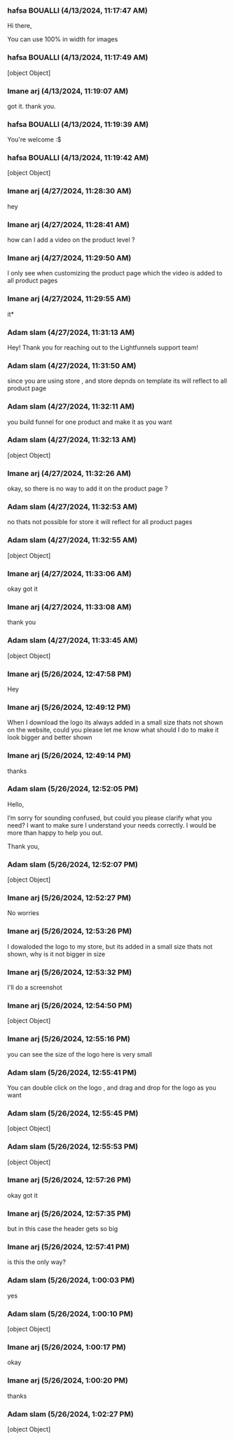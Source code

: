 ### hafsa BOUALLI (4/13/2024, 11:17:47 AM)

Hi there,
You can use 100% in width for images

### hafsa BOUALLI (4/13/2024, 11:17:49 AM)

[object Object]

### Imane arj (4/13/2024, 11:19:07 AM)

got it. thank you.

### hafsa BOUALLI (4/13/2024, 11:19:39 AM)

You're welcome :$

### hafsa BOUALLI (4/13/2024, 11:19:42 AM)

[object Object]

### Imane arj (4/27/2024, 11:28:30 AM)

hey

### Imane arj (4/27/2024, 11:28:41 AM)

how can I add a video on the product level ?

### Imane arj (4/27/2024, 11:29:50 AM)

I only see when customizing the product page which the video is added to all product pages

### Imane arj (4/27/2024, 11:29:55 AM)

it*

### Adam slam (4/27/2024, 11:31:13 AM)

Hey!
Thank you for reaching out to the Lightfunnels support team!

### Adam slam (4/27/2024, 11:31:50 AM)

since you are using store , and store depnds on template its will reflect to all product page

### Adam slam (4/27/2024, 11:32:11 AM)

you build funnel for one product and make it as you want

### Adam slam (4/27/2024, 11:32:13 AM)

[object Object]

### Imane arj (4/27/2024, 11:32:26 AM)

okay, so there is no way to add it on the product page ?

### Adam slam (4/27/2024, 11:32:53 AM)

no thats not possible for store it will reflect for all product pages

### Adam slam (4/27/2024, 11:32:55 AM)

[object Object]

### Imane arj (4/27/2024, 11:33:06 AM)

okay got it

### Imane arj (4/27/2024, 11:33:08 AM)

thank you

### Adam slam (4/27/2024, 11:33:45 AM)

[object Object]

### Imane arj (5/26/2024, 12:47:58 PM)

Hey

### Imane arj (5/26/2024, 12:49:12 PM)

When I download the logo its always added in a small size thats not shown on the website, could you please let me know what should I do to make it look bigger and better shown

### Imane arj (5/26/2024, 12:49:14 PM)

thanks

### Adam slam (5/26/2024, 12:52:05 PM)

Hello,



I’m sorry for sounding confused, but could you please clarify what you need? I want to make sure I understand your needs correctly.  I would be more than happy to help you out.



Thank you,

### Adam slam (5/26/2024, 12:52:07 PM)

[object Object]

### Imane arj (5/26/2024, 12:52:27 PM)

No worries

### Imane arj (5/26/2024, 12:53:26 PM)

I dowaloded the logo to my store, but its added in a small size thats not shown, why is it not bigger in size

### Imane arj (5/26/2024, 12:53:32 PM)

I'll do a screenshot

### Imane arj (5/26/2024, 12:54:50 PM)

[object Object]

### Imane arj (5/26/2024, 12:55:16 PM)

you can see the size of the logo here is very small

### Adam slam (5/26/2024, 12:55:41 PM)

You can double click on the logo , and drag and drop for the logo as you want

### Adam slam (5/26/2024, 12:55:45 PM)

[object Object]

### Adam slam (5/26/2024, 12:55:53 PM)

[object Object]

### Imane arj (5/26/2024, 12:57:26 PM)

okay got it

### Imane arj (5/26/2024, 12:57:35 PM)

but in this case the header gets so big

### Imane arj (5/26/2024, 12:57:41 PM)

is this the only way?

### Adam slam (5/26/2024, 1:00:03 PM)

yes

### Adam slam (5/26/2024, 1:00:10 PM)

[object Object]

### Imane arj (5/26/2024, 1:00:17 PM)

okay

### Imane arj (5/26/2024, 1:00:20 PM)

thanks

### Adam slam (5/26/2024, 1:02:27 PM)

[object Object]
